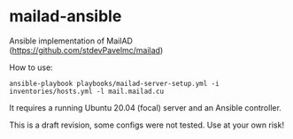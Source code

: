 # mailad-ansible
Ansible implementation of MailAD (https://github.com/stdevPavelmc/mailad)

How to use:

`ansible-playbook playbooks/mailad-server-setup.yml -i inventories/hosts.yml -l mail.mailad.cu`

It requires a running Ubuntu 20.04 (focal) server and an Ansible controller.

This is a draft revision, some configs were not tested. Use at your own risk!
